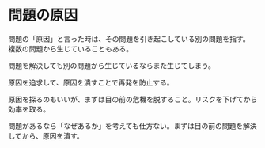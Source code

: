 # 問題の原因

問題の「原因」と言った時は、その問題を引き起こしている別の問題を指す。
複数の問題から生じていることもある。

問題を解決しても別の問題から生じているならまた生じてしまう。

原因を追求して、原因を潰すことで再発を防止する。

原因を探るのもいいが、まずは目の前の危機を脱すること。リスクを下げてから効率を取る。

問題があるなら「なぜあるか」を考えても仕方ない。まずは目の前の問題を解決してから、原因を潰す。
